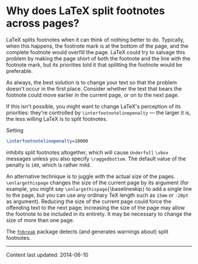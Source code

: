 # Why does LaTeX split footnotes across pages?

LaTeX splits footnotes when it can think of nothing better to do.
Typically, when this happens, the footnote mark is at the bottom of
the page, and the complete footnote would overfill the page.  LaTeX
could try to salvage this problem by making the page short of both the
footnote and the line with the footnote mark, but its priorities told
it that splitting the footnote would be preferable.

As always, the best solution is to change your text so that the
problem doesn't occur in the first place.  Consider whether the text
that bears the footnote could move earlier in the current page, or on
to the next page.

If this isn't possible, you might want to change LaTeX's perception
of its priorities: they're controlled by
`\interfootnotelinepenalty`&nbsp;&mdash; the larger it is, the less willing
LaTeX is to split footnotes.

Setting
```latex
\interfootnotelinepenalty=10000
```
inhibits split footnotes altogether, which will cause `Underfull`
`\vbox` messages unless you also specify `\raggedbottom`.  The
default value of the penalty is `100`, which is rather mild.

An alternative technique is to juggle with the actual size of the
pages.  `\enlargethispage` changes the size of the current page by
its argument (for example, you might say
`\enlargethispage{`\baselineskip`}` to add a single line
to the page, but you can use any ordinary TeX length such as
`15mm` or `-20pt` as argument).  Reducing the size of
the current page could force the offending text to the next page;
increasing the size of the page may allow the footnote to be included
in its entirety.  It may be necessary to change the size of more than
one page.

The [`fnbreak`](http://ctan.org/pkg/fnbreak) package detects (and generates warnings about)
split footnotes.


----

Content last updated: 2014-06-10
